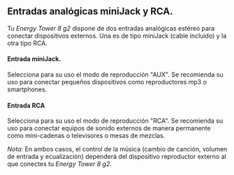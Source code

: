 ## Entradas analógicas miniJack y RCA.

Tu *Energy Tower 8 g2* dispone de dos entradas analógicas estéreo para conectar dispositivos externos. Una es de tipo miniJack (cable incluido) y la otra tipo RCA. 

#### Entrada miniJack.
Selecciona para su uso el modo de reproducción "AUX". Se recomienda su uso para conectar pequeños dispositivos como reproductores mp3 o smartphones. 

#### Entrada RCA
Selecciona para su uso el modo de reproducción "RCA". Se recomienda su uso para conectar equipos de sonido externos de manera permanente como mini-cadenas o televisores o mesas de mezclas. 

 *Nota:* En ambos casos, el control de la música (cambio de canción, volumen de entrada y ecualización) dependerá del dispositivo reproductor externo al que conectes tu *Energy Tower 8 g2*.



